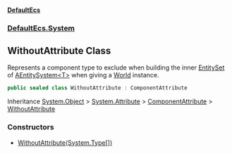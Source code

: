 #### [DefaultEcs](./index.md 'index')
### [DefaultEcs.System](./DefaultEcs-System.md 'DefaultEcs.System')
## WithoutAttribute Class
Represents a component type to exclude when building the inner [EntitySet](./DefaultEcs-EntitySet.md 'DefaultEcs.EntitySet') of [AEntitySystem&lt;T&gt;](./DefaultEcs-System-AEntitySystem-T-.md 'DefaultEcs.System.AEntitySystem&lt;T&gt;') when giving a [World](./DefaultEcs-World.md 'DefaultEcs.World') instance.  
```csharp
public sealed class WithoutAttribute : ComponentAttribute
```
Inheritance [System.Object](https://docs.microsoft.com/en-us/dotnet/api/System.Object 'System.Object') &gt; [System.Attribute](https://docs.microsoft.com/en-us/dotnet/api/System.Attribute 'System.Attribute') &gt; [ComponentAttribute](./DefaultEcs-System-ComponentAttribute.md 'DefaultEcs.System.ComponentAttribute') &gt; [WithoutAttribute](./DefaultEcs-System-WithoutAttribute.md 'DefaultEcs.System.WithoutAttribute')  
### Constructors
- [WithoutAttribute(System.Type[])](./DefaultEcs-System-WithoutAttribute-WithoutAttribute(System-Type--).md 'DefaultEcs.System.WithoutAttribute.WithoutAttribute(System.Type[])')
